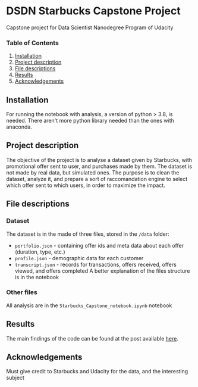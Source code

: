 # DSDN Starbucks Capstone Project

Capstone project for Data Scientist Nanodegree Program of Udacity

### Table of Contents

1. [Installation](#installation)
2. [Project description](#objective)
3. [File descriptions](#files)
4. [Results](#results)
5. [Acknowledgements](#final)


## Installation <a name="installation"></a>
For running the notebook with analysis, a version of python > 3.8, is needed.
There aren't more python library needed than the ones with anaconda.

## Project description <a name="objective"></a>
The objective of the project is to analyse a dataset given by Starbucks, with promotional offer sent to user, and purchases made by them.
The dataset is not made by real data, but simulated ones.
The purpose is to clean the dataset, analyze it, and prepare a sort of raccomandation engine to select which offer sent to which users, in order to maximize the impact.

## File descriptions <a name="files"></a>

### Dataset
The dataset is in the made of three files, stored in the `/data` folder:
- `portfolio.json` - containing offer ids and meta data about each offer (duration, type, etc.)
- `profile.json` - demographic data for each customer
- `transcript.json` - records for transactions, offers received, offers viewed, and offers completed
A better explanation of the files structure is in the notebook

### Other files
All analysis are in the `Starbucks_Capstone_notebook.ipynb` notebook

## Results<a name="results"></a>
The main findings of the code can be found at the post available [here](link).

## Acknowledgements<a name="final"></a>

Must give credit to Starbucks and Udacity for the data, and the interesting subject




